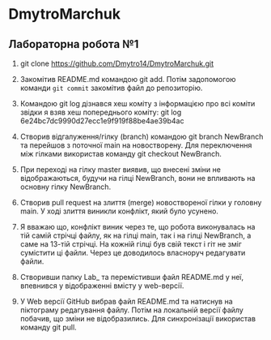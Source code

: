 # DmytroMarchuk

## Лабораторна робота №1

1. git clone https://github.com/Dmytro14/DmytroMarchuk.git

2. Закомітив README.md командою git add. Потім задопомогою команди `git commit` закомітив файл до репозиторію.

3. Командою git log дізнався хеш коміту з інформацією про всі коміти звідки я взяв хеш попереднього коміту: git log 6e24bc7dc9990d27ecc1e9f919f88be4ae39b4ac

4.  Створив відгалуження/гілку (branch) командою git branch NewBranch та перейшов з поточної main на новостворену. Для переключення між гілками використав команду git checkout NewBranch.

5. При переході на гілку master виявив, що внесені зміни не відображаються, будучи на гілці NewBranch, вони не впливають на основну гілку NewBranch.

6. Створив pull request на злиття (merge) новоствореної гілки у головну main. У ході злиття виникли конфлікт, який було усунено.

7. Я вважаю що, конфлікт виник через те, що робота виконувалась на тій самій стрічці файлу, як на гілці main, так і на гілці NewBranch, а саме на 13-тій стрічці. На кожній гілці був свій текст і гіт не зміг сумістити ці файли. Через це доводилось власноруч редагувати файли.

8. Створивши папку Lab_ та перемістивши файл README.md у неї, впевнився у відображенні вмісту у web-версії.

9. У Web версії GitHub вибрав файл README.md та натиснув на піктограму редагування файлу. Потім на локальній версії файлу побачив, що зміни не відобразились. Для синхронізації використав команду git pull.